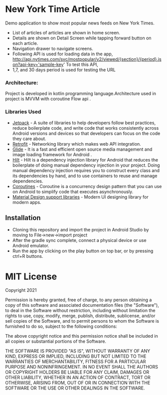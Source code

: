 # New York Time Article

Demo application to show most popular news feeds on New York Times.

* List of articles of articles are shown in home screen.
* Details  are shown on Detail Screen while tapping forward button on each article. 
* Navigation drawer to  navigate screens. 
* Following API is used for loading data in the app,
http://api.nytimes.com/svc/mostpopular/v2/viewed/{section}/{period}.json?api-key='sample-key' To test this API, 
* 1,7, and 30 days period is used for testing the URL

### Architecture:
Project is developed in kotlin programming  language.Architecture used in project is MVVM with coroutine Flow api .

### Libraries Used

- [Jetpack](https://developer.android.com/jetpack) - A suite of libraries to help developers follow best practices, reduce boilerplate code, and write code that works consistently across Android versions and devices so that developers can focus on the code they care about.
- [Retrofit](https://square.github.io/retrofit/) - Networking library which makes web API integration.
- [Glide](https://bumptech.github.io/glide/) - It is a fast and efficient open source media management and image loading framework for Android .
- [Hilt](https://insert-koin.io/) - Hilt is a dependency injection library for Android that reduces the boilerplate of doing manual dependency injection in your project. Doing manual dependency injection requires you to construct every class and its dependencies by hand, and to use containers to reuse and manage dependencies.
- [Coroutines](https://developer.android.com/kotlin/coroutines) - Coroutine is a concurrency design pattern that you can use on Android to simplify code that executes asynchronously.
- [Material Design support libraries](https://material.io/develop/android/docs/getting-started) - Modern UI designing library for modern apps.


## Installation

* Cloning this repository and import the project in Android Studio by moving to File->new->import project
* After the gradle sync complete, connect a physical device or use Android emulator. 
* Run the app by clicking on the play button on top bar, or by pressing ctrl+R buttons.


# MIT License

Copyright 2021

Permission is hereby granted, free of charge, to any person obtaining a copy of this software and associated documentation files (the "Software"), to deal in the Software without restriction, including without limitation the rights to use, copy, modify, merge, publish, distribute, sublicense, and/or sell copies of the Software, and to permit persons to whom the Software is furnished to do so, subject to the following conditions:

The above copyright notice and this permission notice shall be included in all copies or substantial portions of the Software.

THE SOFTWARE IS PROVIDED "AS IS", WITHOUT WARRANTY OF ANY KIND, EXPRESS OR IMPLIED, INCLUDING BUT NOT LIMITED TO THE WARRANTIES OF MERCHANTABILITY, FITNESS FOR A PARTICULAR PURPOSE AND NONINFRINGEMENT. IN NO EVENT SHALL THE AUTHORS OR COPYRIGHT HOLDERS BE LIABLE FOR ANY CLAIM, DAMAGES OR OTHER LIABILITY, WHETHER IN AN ACTION OF CONTRACT, TORT OR OTHERWISE, ARISING FROM, OUT OF OR IN CONNECTION WITH THE SOFTWARE OR THE USE OR OTHER DEALINGS IN THE SOFTWARE.